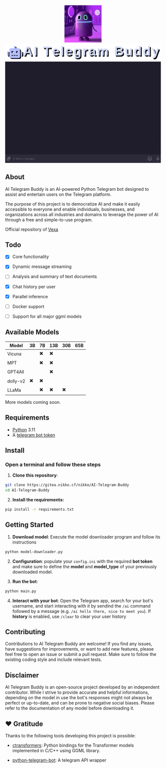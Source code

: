 <h3 align="center">
<img src="assets/buddy.png" height="120" width="120"/></br>
<img src="assets/logo.png"/></br>
<img src="assets/preview.webp"><br>
</h3>

## About
AI Telegram Buddy is an AI-powered Python Telegram bot designed to assist and entertain users on the Telegram platform. 

The purpose of this project is to democratize AI and make it easily accessible to everyone and enable individuals, businesses, and organizations across all industries and domains to leverage the power of AI through a free and simple-to-use program.

Official repository of <a href="https://t.me/vexassistantbot">Vexa</a>

## Todo

* [x] Core functionality
* [x] Dynamic message streaming
* [ ] Analysis and summary of text documents
* [x] Chat history per user
* [x] Parallel inference
* [ ] Docker support
* [ ] Support for all major ggml models


## Available Models

Model | 3B | 7B | 13B | 30B | 65B
------------ | ------------- | ------------ | ------------ | ------------ | ------------ |
Vicuna |  | ✖️ | ✖️ |
MPT |  | ✖️ | ✖️ |
GPT4All |  |  | ✖️ |
dolly-v2 | ✖️ | ✖️ |
LLaMa |  | ✖️ | ✖️ | ✖️ |

More models coming soon.

## Requirements

- <a href=https://www.python.org/>Python</a> 3.11
- A <a href=https://core.telegram.org/bots/tutorial#obtain-your-bot-token>telegram bot token</a>

## Install


### Open a terminal and follow these steps

1. <b>Clone this repository</b>:

```bash 
git clone https://gitea.nikko.cf/nikko/AI-Telegram-Buddy
cd AI-Telegram-Buddy
```

2. <b>Install the requirements:</b>

```bash
pip install -r requirements.txt
```

## Getting Started

1. <b>Download model</b>: Execute the model downloader program and follow its instructions

```bash
python model-downloader.py
```

2. <b>Configuration</b>: populate your `config.ini` with the required <b>bot token</b> and make sure to define the <b>model</b> and <b>model_type</b> of your previously downloaded model.

3. <b>Run the bot</b>:

```bash
python main.py
```

4. <b>Interact with your bot</b>: Open the Telegram app, search for your bot's username, and start interacting with it by sendind the `/ai` command followed by a message (e.g. `/ai hello there, nice to meet you`). If <b>history</b> is enabled, use `/clear` to clear your user history

## Contributing

Contributions to AI Telegram Buddy are welcome! If you find any issues, have suggestions for improvements, or want to add new features, please feel free to open an issue or submit a pull request. Make sure to follow the existing coding style and include relevant tests.

## Disclaimer

AI Telegram Buddy is an open-source project developed by an independent contributor. While I strive to provide accurate and helpful informations, depending on the model in use the bot's responses might not always be perfect or up-to-date, and can be prone to negative social biases. Please refer to the documentation of any model before downloading it.

## ❤️ Gratitude
Thanks to the following tools developing this project is possible:

- <a href=https://github.com/marella/ctransformers>ctransformers</a>: Python bindings for the Transformer models implemented in C/C++ using GGML library.

- <a href=https://python-telegram-bot.org/>python-telegram-bot</a>: A telegram API wrapper